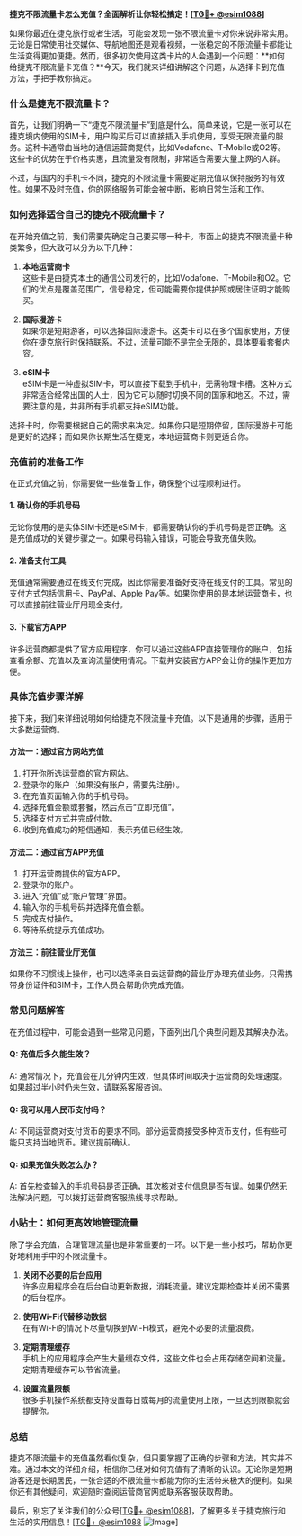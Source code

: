 **捷克不限流量卡怎么充值？全面解析让你轻松搞定！[[TG💪+ @esim1088](https://t.me/s/esim1088)]**

如果你最近在捷克旅行或者生活，可能会发现一张不限流量卡对你来说非常实用。无论是日常使用社交媒体、导航地图还是观看视频，一张稳定的不限流量卡都能让生活变得更加便捷。然而，很多初次使用这类卡片的人会遇到一个问题：**如何给捷克不限流量卡充值？**今天，我们就来详细讲解这个问题，从选择卡到充值方法，手把手教你搞定。

### 什么是捷克不限流量卡？

首先，让我们明确一下“捷克不限流量卡”到底是什么。简单来说，它是一张可以在捷克境内使用的SIM卡，用户购买后可以直接插入手机使用，享受无限流量的服务。这种卡通常由当地的通信运营商提供，比如Vodafone、T-Mobile或O2等。这些卡的优势在于价格实惠，且流量没有限制，非常适合需要大量上网的人群。

不过，与国内的手机卡不同，捷克的不限流量卡需要定期充值以保持服务的有效性。如果不及时充值，你的网络服务可能会被中断，影响日常生活和工作。

### 如何选择适合自己的捷克不限流量卡？

在开始充值之前，我们需要先确定自己要买哪一种卡。市面上的捷克不限流量卡种类繁多，但大致可以分为以下几种：

1. **本地运营商卡**  
   这些卡是由捷克本土的通信公司发行的，比如Vodafone、T-Mobile和O2。它们的优点是覆盖范围广，信号稳定，但可能需要你提供护照或居住证明才能购买。

2. **国际漫游卡**  
   如果你是短期游客，可以选择国际漫游卡。这类卡可以在多个国家使用，方便你在捷克旅行时保持联系。不过，流量可能不是完全无限的，具体要看套餐内容。

3. **eSIM卡**  
   eSIM卡是一种虚拟SIM卡，可以直接下载到手机中，无需物理卡槽。这种方式非常适合经常出国的人士，因为它可以随时切换不同的国家和地区。不过，需要注意的是，并非所有手机都支持eSIM功能。

选择卡时，你需要根据自己的需求来决定。如果你只是短期停留，国际漫游卡可能是更好的选择；而如果你长期生活在捷克，本地运营商卡则更适合你。

### 充值前的准备工作

在正式充值之前，你需要做一些准备工作，确保整个过程顺利进行。

#### 1. 确认你的手机号码
无论你使用的是实体SIM卡还是eSIM卡，都需要确认你的手机号码是否正确。这是充值成功的关键步骤之一。如果号码输入错误，可能会导致充值失败。

#### 2. 准备支付工具
充值通常需要通过在线支付完成，因此你需要准备好支持在线支付的工具。常见的支付方式包括信用卡、PayPal、Apple Pay等。如果你使用的是本地运营商卡，也可以直接前往营业厅用现金支付。

#### 3. 下载官方APP
许多运营商都提供了官方应用程序，你可以通过这些APP直接管理你的账户，包括查看余额、充值以及查询流量使用情况。下载并安装官方APP会让你的操作更加方便。

### 具体充值步骤详解

接下来，我们来详细说明如何给捷克不限流量卡充值。以下是通用的步骤，适用于大多数运营商。

#### 方法一：通过官方网站充值
1. 打开你所选运营商的官方网站。
2. 登录你的账户（如果没有账户，需要先注册）。
3. 在充值页面输入你的手机号码。
4. 选择充值金额或套餐，然后点击“立即充值”。
5. 选择支付方式并完成付款。
6. 收到充值成功的短信通知，表示充值已经生效。

#### 方法二：通过官方APP充值
1. 打开运营商提供的官方APP。
2. 登录你的账户。
3. 进入“充值”或“账户管理”界面。
4. 输入你的手机号码并选择充值金额。
5. 完成支付操作。
6. 等待系统提示充值成功。

#### 方法三：前往营业厅充值
如果你不习惯线上操作，也可以选择亲自去运营商的营业厅办理充值业务。只需携带身份证件和SIM卡，工作人员会帮助你完成充值。

### 常见问题解答

在充值过程中，可能会遇到一些常见问题，下面列出几个典型问题及其解决办法。

#### Q: 充值后多久能生效？
A: 通常情况下，充值会在几分钟内生效，但具体时间取决于运营商的处理速度。如果超过半小时仍未生效，请联系客服咨询。

#### Q: 我可以用人民币支付吗？
A: 不同运营商对支付货币的要求不同。部分运营商接受多种货币支付，但有些可能只支持当地货币。建议提前确认。

#### Q: 如果充值失败怎么办？
A: 首先检查输入的手机号码是否正确，其次核对支付信息是否有误。如果仍然无法解决问题，可以拨打运营商客服热线寻求帮助。

### 小贴士：如何更高效地管理流量

除了学会充值，合理管理流量也是非常重要的一环。以下是一些小技巧，帮助你更好地利用手中的不限流量卡。

1. **关闭不必要的后台应用**  
   许多应用程序会在后台自动更新数据，消耗流量。建议定期检查并关闭不需要的后台程序。

2. **使用Wi-Fi代替移动数据**  
   在有Wi-Fi的情况下尽量切换到Wi-Fi模式，避免不必要的流量浪费。

3. **定期清理缓存**  
   手机上的应用程序会产生大量缓存文件，这些文件也会占用存储空间和流量。定期清理缓存可以节省流量。

4. **设置流量限额**  
   很多手机操作系统都支持设置每日或每月的流量使用上限，一旦达到限额就会提醒你。

### 总结

捷克不限流量卡的充值虽然看似复杂，但只要掌握了正确的步骤和方法，其实并不难。通过本文的详细介绍，相信你已经对如何充值有了清晰的认识。无论你是短期游客还是长期居民，一张合适的不限流量卡都能为你的生活带来极大的便利。如果你还有其他疑问，欢迎随时查阅运营商官网或联系客服获取帮助。

最后，别忘了关注我们的公众号[[TG💪+ @esim1088](https://t.me/s/esim1088)]，了解更多关于捷克旅行和生活的实用信息！[[TG💪+ @esim1088](https://t.me/s/esim1088) ![Image](https://i.postimg.cc/4NQfJmqS/Snipaste-2025-05-13-00-14-12.png)]